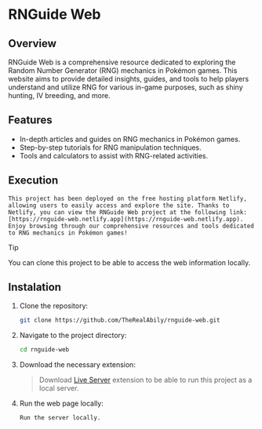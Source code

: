 # RNGuide Web

## Overview

RNGuide Web is a comprehensive resource dedicated to exploring the Random Number Generator (RNG) mechanics in Pokémon games. This website aims to provide detailed insights, guides, and tools to help players understand and utilize RNG for various in-game purposes, such as shiny hunting, IV breeding, and more.

## Features

- In-depth articles and guides on RNG mechanics in Pokémon games.
- Step-by-step tutorials for RNG manipulation techniques.
- Tools and calculators to assist with RNG-related activities.

## Execution

    This project has been deployed on the free hosting platform Netlify, allowing users to easily access and explore the site. Thanks to Netlify, you can view the RNGuide Web project at the following link: [https://rnguide-web.netlify.app](https://rnguide-web.netlify.app). Enjoy browsing through our comprehensive resources and tools dedicated to RNG mechanics in Pokémon games!


> [!TIP]
> You can clone this project to be able to access the web information locally.


## Instalation

1. Clone the repository:
    ```bash
    git clone https://github.com/TheRealAbily/rnguide-web.git
    ```

2. Navigate to the project directory:
    ```bash
    cd rnguide-web
    ```

3. Download the necessary extension:
    > Download [Live Server](https://marketplace.visualstudio.com/items?itemName=ritwickdey.LiveServer) extension to be able to run this project as a local server.

4. Run the web page locally:
    ```bash
    Run the server locally.
    ```
